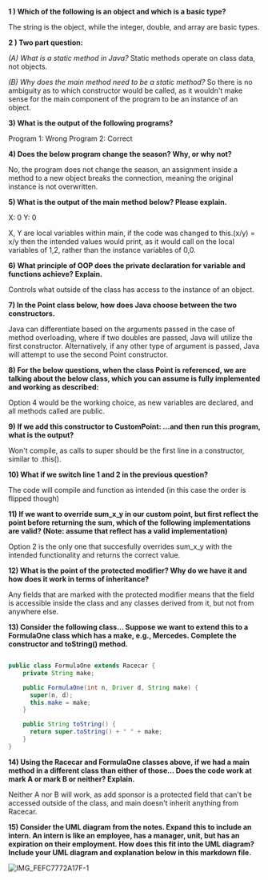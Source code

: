 **1 ) Which of the following is an object and which is a basic type?**

The string is the object, while the integer, double, and array are basic types.

**2 ) Two part question:**

_(A) What is a static method in Java?_
Static methods operate on class data, not objects. 

_(B) Why does the main method need to be a static method?_
So there is no ambiguity as to which constructor would be called, as it wouldn't make sense for the main component of the program 
to be an instance of an object. 

**3) What is the output of the following programs?**

Program 1: Wrong
Program 2: Correct

**4) Does the below program change the season? Why, or why not?**

No, the program does not change the season, an assignment inside a method to a new object breaks the connection, meaning the 
original instance is not overwritten.

**5) What is the output of the main method below? Please explain.**

X: 0
Y: 0

X, Y are local variables within main, if the code was changed to this.(x/y) = x/y then the intended values would print, as it would call on the 
local variables of 1,2, rather than the instance variables of 0,0.

**6) What principle of OOP does the private declaration for variable and functions achieve? Explain.**

Controls what outside of the class has access to the instance of an object.

**7) In the Point class below, how does Java choose between the two constructors.**

Java can differentiate based on the arguments passed in the case of method overloading, where if two doubles are passed, 
Java will utilize the first constructor. Alternatively, if any other type of argument is passed, Java will attempt to use the second Point constructor. 

**8) For the below questions, when the class Point is referenced, we are talking about the below class, which you can assume is
fully implemented and working as described:**

Option 4 would be the working choice, as new variables are declared, and all methods called are public. 

**9) If we add this constructor to CustomPoint: …and then run this program, what is the output?**

Won't compile, as calls to super should be the first line in a constructor, similar to .this(). 

**10) What if we switch line 1 and 2 in the previous question?**

The code will compile and function as intended (in this case the order is flipped though)

**11) If we want to override sum_x_y in our custom point, but first reflect the point before returning the sum, which of the following implementations are valid? (Note: assume that reflect has a valid implementation)**

Option 2 is the only one that succesfully overrides sum_x_y with the intended functionality and returns the correct value. 

**12) What is the point of the protected modifier? Why do we have it and how does it work in terms of inheritance?**

Any fields that are marked with the protected modifier means that the field is accessible inside the class and any classes derived from it, but not from anywhere else.

**13) Consider the following class... Suppose we want to extend this to a FormulaOne class which has a make, e.g., Mercedes. Complete the constructor and toString() method.**

```java

public class FormulaOne extends Racecar {
    private String make;

    public FormulaOne(int n, Driver d, String make) {
      super(n, d);
      this.make = make;
    }

    public String toString() {
      return super.toString() + " " + make;
    }
}

```

**14) Using the Racecar and FormulaOne classes above, if we had a main method in a different class than either of those... Does the code work at mark A or mark B or neither? Explain.**

Neither A nor B will work, as add sponsor is a protected field that can't be accessed outside of the class, and main doesn't inherit anything from Racecar. 

**15) Consider the UML diagram from the notes. Expand this to include an intern. An intern is like an employee, has a manager, unit, but has an expiration on their employment. How does this fit into the UML diagram? Include your UML diagram and explanation below in this markdown file.**

![IMG_FEFC7772A17F-1](https://github.com/user-attachments/assets/9f3f9499-836e-4eba-a62b-e51276ab8845)




